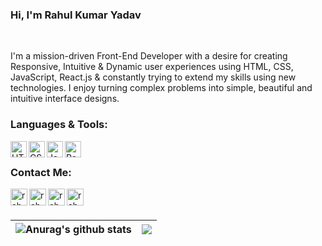 ### Hi, I'm Rahul Kumar Yadav

<br />

I'm a mission-driven Front-End Developer with a desire for creating Responsive, Intuitive & Dynamic user experiences using HTML, CSS, JavaScript, React.js & constantly trying to extend my skills using new technologies. I enjoy turning complex problems into simple, beautiful and intuitive interface designs.

### Languages & Tools:

<a href="https://developer.mozilla.org/en-US/docs/Web/Guide/HTML/HTML5" target="_blank" rel="noopener noreferrer"><img align="left" alt="HTML 5" width="26px" src="https://res.cloudinary.com/geekysrm/image/upload/v1637358622/html.png" /></a>
<a href="https://developer.mozilla.org/en-US/docs/Web/CSS" target="_blank" rel="noopener noreferrer"><img align="left" alt="CSS 3" width="26px" src="https://res.cloudinary.com/geekysrm/image/upload/v1637358652/css.png" /></a>
<a href="https://developer.mozilla.org/en-US/docs/Web/JavaScript" target="_blank" rel="noopener noreferrer"><img align="left" alt="JavaScript" width="26px" src="https://res.cloudinary.com/geekysrm/image/upload/v1637358687/javascript.png" /></a>
<a href="https://reactjs.org/" target="_blank" rel="noopener noreferrer"><img align="left" alt="React" width="26px" src="https://res.cloudinary.com/geekysrm/image/upload/v1637358718/react.png" /></a>
</a>

<br />

### Contact Me:

<a href="https://www.linkedin.com/in/rahulkumar-yadav/">
  <img align="left" alt="rahulkumar-yadav's website" width="27px" src="https://cdn2.iconfinder.com/data/icons/social-media-2285/512/1_Linkedin_unofficial_colored_svg-512.png" />
</a>
<a href="https://github.com/rahulkumar-yadav">
  <img align="left" alt="rahulkumar-yadav's GitHub" width="27px" src="https://cdn.pixabay.com/photo/2022/01/30/13/33/github-6980894_1280.png" />
</a>
<a href="https://medium.com/@rahulkumar_yadav">
  <img align="left" alt="rahulkumar-yadav's Medium" width="27px" src="https://cdn2.iconfinder.com/data/icons/social-media-2285/512/1_Medium_colored_svg-512.png" />
</a>
<a href="https://twitter.com/rahulkyadav_22">
  <img align="left" alt="rahulkumar-yadav's Twitter" width="27px" src="https://cdn1.iconfinder.com/data/icons/logotypes/32/twitter-512.png" />
</a>
 <br /> 
 <br />

| <img align="center" src="https://github-readme-stats.vercel.app/api?username=rahulkumar-yadav&theme=default&hide_border=true&include_all_commits=true&count_private=false" alt="Anurag's github stats" /> | <img align="center" src="https://github-readme-stats.vercel.app/api/top-langs/?username=rahulkumar-yadav&theme=default&hide_border=true&include_all_commits=true&count_private=false&layout=compact" /> |
| --------------------------------------------------------------------------------------------------------------------------------------------------------------------------------------------------------- | ------------------------------------------------------------------------------------------------------------------------------------------------------------------------------------------------------- |
